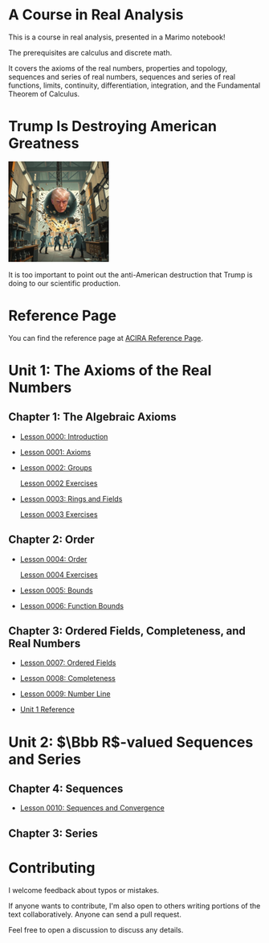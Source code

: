 # A Course in Real Analysis

This is a course in real analysis, presented in a Marimo notebook!

The prerequisites are calculus and discrete math.

It covers the axioms of the real numbers, properties and topology, sequences and series of real numbers, sequences and series of real functions, limits, continuity, differentiation, integration, and the Fundamental Theorem of Calculus.

# Trump Is Destroying American Greatness

<img src="./images/trumpwreck.png" style="width:200px"></img>

It is too important to point out the anti-American destruction that Trump is doing to our scientific production.  

# Reference Page

You can find the reference page at [ACIRA Reference Page](https://axiomtutor.github.io/acira/).

# Unit 1: The Axioms of the Real Numbers
## Chapter 1: The Algebraic Axioms

* [Lesson 0000: Introduction](https://marimo.app/gh/axiomtutor/acira/master?entrypoint=ACIRA_0000_intro.py)

* [Lesson 0001: Axioms](https://marimo.app/gh/axiomtutor/acira/master?entrypoint=ACIRA_0001_axioms.py)

* [Lesson 0002: Groups](https://marimo.app/gh/axiomtutor/acira/master?entrypoint=ACIRA_0002_groups.py)

  [Lesson 0002 Exercises](https://marimo.app/gh/axiomtutor/acira/master?entrypoint=exercise_0002.py)

* [Lesson 0003: Rings and Fields](https://marimo.app/gh/axiomtutor/acira/master?entrypoint=ACIRA_0003_ringfield.py)

  [Lesson 0003 Exercises](https://marimo.app/gh/axiomtutor/acira/master?entrypoint=exercise_0003.py)

## Chapter 2: Order 

* [Lesson 0004: Order](https://marimo.app/gh/axiomtutor/acira/master?entrypoint=ACIRA_0004_order.py) 

  [Lesson 0004 Exercises](https://marimo.app/gh/axiomtutor/acira/master?entrypoint=exercise_0004.py)

* [Lesson 0005: Bounds](https://marimo.app/gh/axiomtutor/acira/master?entrypoint=ACIRA_0005_bounds.py)

* [Lesson 0006: Function Bounds](https://marimo.app/gh/axiomtutor/acira/master?entrypoint=ACIRA_0006_boundfunc.py)

## Chapter 3: Ordered Fields, Completeness, and Real Numbers

* [Lesson 0007: Ordered Fields](https://marimo.app/gh/axiomtutor/acira/master?entrypoint=ACIRA_0007_ordfield.py)

* [Lesson 0008: Completeness](https://marimo.app/gh/axiomtutor/acira/master?entrypoint=ACIRA_0008_completeness.py)

* [Lesson 0009: Number Line](https://marimo.app/gh/axiomtutor/acira/master?entrypoint=ACIRA_0009_numberline.py)

* [Unit 1 Reference](https://marimo.app/gh/axiomtutor/acira/master?entrypoint=ACIRA_unit1_ref.py)

# Unit 2: $\Bbb R$-valued Sequences and Series
## Chapter 4: Sequences

* [Lesson 0010: Sequences and Convergence](https://marimo.app/gh/axiomtutor/acira/master?entrypoint=ACIRA_0010_seqs.py)

## Chapter 3: Series

<!---

# Unit 3: $\Bbb R$-valued Functions
## Chapter 5: Limits

## Chapter 6: Continuity

# Unit 4: Differentiation
## Chapter 7: Algebraic Laws

## Chapter 8: EVT and MVT

# Unit 5: Integration 
## Chapter 9: The Riemann Integral

## Chapter 10: The Fundamental Theorem of Calculus
-->
# Contributing

I welcome feedback about typos or mistakes.  

If anyone wants to contribute, I'm also open to others writing portions of the text collaboratively.  Anyone can send a pull request.

Feel free to open a discussion to discuss any details.
